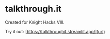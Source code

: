 # talkthrough.it

Created for Knight Hacks VIII.

Try it out: [https://talkthroughit.streamlit.app/](url)
